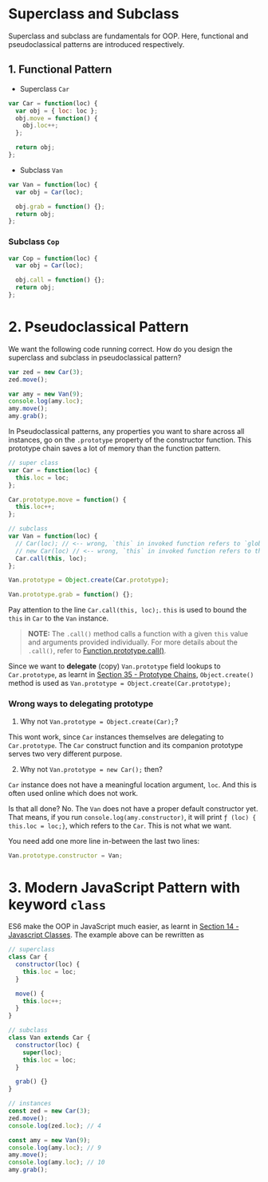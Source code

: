 # Superclass and Subclass

Superclass and subclass are fundamentals for OOP. Here, functional and pseudoclassical patterns are introduced respectively.

## 1. Functional Pattern

* Superclass `Car`

```js
var Car = function(loc) {
  var obj = { loc: loc };
  obj.move = function() {
    obj.loc++;
  };

  return obj;
};
```

* Subclass `Van`

```js
var Van = function(loc) {
  var obj = Car(loc);

  obj.grab = function() {};
  return obj;
};
```

### Subclass `Cop`

```js
var Cop = function(loc) {
  var obj = Car(loc);

  obj.call = function() {};
  return obj;
};
```

# 2. Pseudoclassical Pattern

We want the following code running correct. How do you design the superclass and subclass in pseudoclassical pattern?

```js
var zed = new Car(3);
zed.move();

var amy = new Van(9);
console.log(amy.loc);
amy.move();
amy.grab();
```

In Pseudoclassical patterns, any properties you want to share across all instances, go on the `.prototype` property of the constructor function. This prototype chain saves a lot of memory than the function pattern.

```js
// super class
var Car = function(loc) {
  this.loc = loc;
};

Car.prototype.move = function() {
  this.loc++;
};

// subclass
var Van = function(loc) {
  // Car(loc); // <-- wrong, `this` in invoked function refers to `global` scope
  // new Car(loc) // <-- wrong, `this` in invoked function refers to the new instance of Car
  Car.call(this, loc);
};

Van.prototype = Object.create(Car.prototype);

Van.prototype.grab = function() {};
```

Pay attention to the line `Car.call(this, loc);`. `this` is used to bound the `this` in `Car` to the `Van` instance.

> **NOTE:** The `.call()` method calls a function with a given `this` value and arguments provided individually. For more details about the `.call()`, refer to [Function.prototype.call()](https://developer.mozilla.org/en-US/docs/Web/JavaScript/Reference/Global_Objects/Function/call).

Since we want to **delegate** (copy) `Van.prototype` field lookups to `Car.prototype`, as learnt in [Section 35 - Prototype Chains](OOP/35-prototype_chains.md), `Object.create()` method is used as `Van.prototype = Object.create(Car.prototype);`

### Wrong ways to delegating prototype

1.  Why not `Van.prototype = Object.create(Car);`?

This wont work, since `Car` instances themselves are delegating to `Car.prototype`. The `Car` construct function and its companion prototype serves two very different purpose.

2.  Why not `Van.prototype = new Car();` then?

`Car` instance does not have a meaningful location argument, `loc`. And this is often used online which does not work.

Is that all done? No. The `Van` does not have a proper default constructor yet. That means, if you run `console.log(amy.constructor)`, it will print
`ƒ (loc) { this.loc = loc;}`, which refers to the `Car`. This is not what we want.

You need add one more line in-between the last two lines:

```js
Van.prototype.constructor = Van;
```

# 3. Modern JavaScript Pattern with keyword `class`

ES6 make the OOP in JavaScript much easier, as learnt in [Section 14 - Javascript Classes](Functions/14-javascript_classes.md). The example above can be rewritten as

```js
// superclass
class Car {
  constructor(loc) {
    this.loc = loc;
  }

  move() {
    this.loc++;
  }
}

// subclass
class Van extends Car {
  constructor(loc) {
    super(loc);
    this.loc = loc;
  }

  grab() {}
}

// instances
const zed = new Car(3);
zed.move();
console.log(zed.loc); // 4

const amy = new Van(9);
console.log(amy.loc); // 9
amy.move();
console.log(amy.loc); // 10
amy.grab();
```
